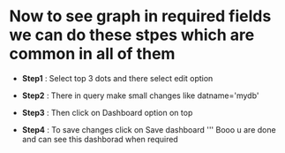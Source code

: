 # Now to see graph in required fields we can do these stpes which are common in all of them

- **Step1** : Select top 3 dots and there select edit option 

- **Step2** : There in query make small changes like datname='mydb'

- **Step3** : Then click on Dashboard option on top 

- **Step4** : To save changes click on Save dashboard
'''
Booo u are done and can see this dashborad when required
